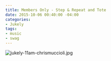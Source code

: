 ```yaml
---
title: Members Only - Step & Repeat and Tote
date: 2015-10-06 00:40:00 -04:00
categories:
- Jukely
tags:
- music
- swag
---
```


![jukely-11am-chrismuccioli.jpg](/uploads/jukely-11am-chrismuccioli.jpg)